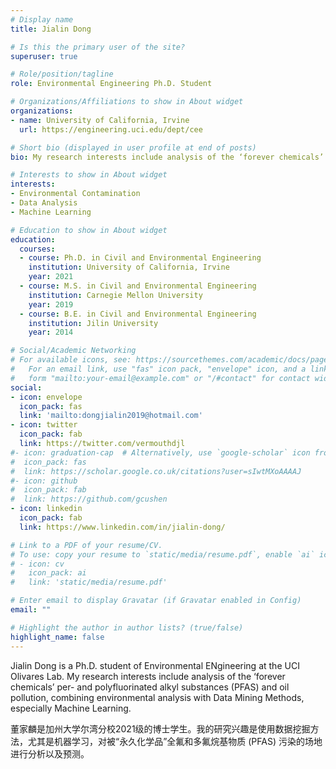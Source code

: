 ```yaml
---
# Display name
title: Jialin Dong

# Is this the primary user of the site?
superuser: true

# Role/position/tagline
role: Environmental Engineering Ph.D. Student

# Organizations/Affiliations to show in About widget
organizations:
- name: University of California, Irvine
  url: https://engineering.uci.edu/dept/cee

# Short bio (displayed in user profile at end of posts)
bio: My research interests include analysis of the ‘forever chemicals’ per- and polyfluorinated alkyl substances (PFAS) and oil pollution, combining environmental analysis with Data Mining Methods, especially Machine Learning.

# Interests to show in About widget
interests:
- Environmental Contamination
- Data Analysis
- Machine Learning

# Education to show in About widget
education:
  courses:
  - course: Ph.D. in Civil and Environmental Engineering
    institution: University of California, Irvine
    year: 2021
  - course: M.S. in Civil and Environmental Engineering
    institution: Carnegie Mellon University
    year: 2019
  - course: B.E. in Civil and Environmental Engineering
    institution: Jilin University
    year: 2014

# Social/Academic Networking
# For available icons, see: https://sourcethemes.com/academic/docs/page-builder/#icons
#   For an email link, use "fas" icon pack, "envelope" icon, and a link in the
#   form "mailto:your-email@example.com" or "/#contact" for contact widget.
social:
- icon: envelope
  icon_pack: fas
  link: 'mailto:dongjialin2019@hotmail.com'
- icon: twitter
  icon_pack: fab
  link: https://twitter.com/vermouthdjl
#- icon: graduation-cap  # Alternatively, use `google-scholar` icon from `ai` icon pack
#  icon_pack: fas
#  link: https://scholar.google.co.uk/citations?user=sIwtMXoAAAAJ
#- icon: github
#  icon_pack: fab
#  link: https://github.com/gcushen
- icon: linkedin
  icon_pack: fab
  link: https://www.linkedin.com/in/jialin-dong/

# Link to a PDF of your resume/CV.
# To use: copy your resume to `static/media/resume.pdf`, enable `ai` icons in `params.toml`, and uncomment the lines below.
# - icon: cv
#   icon_pack: ai
#   link: 'static/media/resume.pdf'

# Enter email to display Gravatar (if Gravatar enabled in Config)
email: ""

# Highlight the author in author lists? (true/false)
highlight_name: false
---
```


Jialin Dong is a Ph.D. student of Environmental ENgineering at the UCI Olivares Lab. My research interests include analysis of the ‘forever chemicals’ per- and polyfluorinated alkyl substances (PFAS) and oil pollution, combining environmental analysis with Data Mining Methods, especially Machine Learning.

董家麟是加州大学尔湾分校2021级的博士学生。我的研究兴趣是使用数据挖掘方法，尤其是机器学习，对被“永久化学品”全氟和多氟烷基物质 (PFAS) 污染的场地进行分析以及预测。


